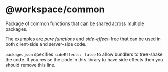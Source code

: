 # @workspace/common

Package of common functions that can be shared across multiple packages.

The examples are _pure functions_ and _side-effect_-free that can be used in both client-side and server-side code.

`package.json` specifies `sideEffects: false` to allow bundlers to tree-shake the code. If you revise the code in this library to have side effects then you should remove this line.
